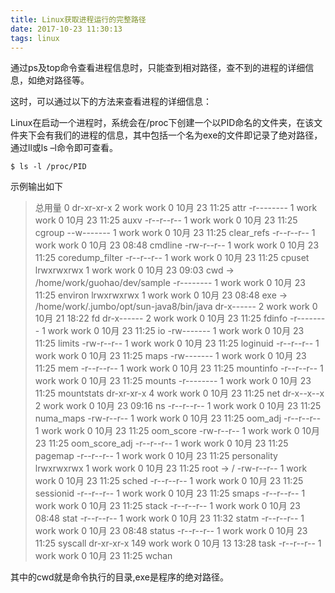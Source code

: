 ```yaml
---
title: Linux获取进程运行的完整路径
date: 2017-10-23 11:30:13
tags: linux
---
```


<p>通过ps及top命令查看进程信息时，只能查到相对路径，查不到的进程的详细信息，如绝对路径等。
<p>这时，可以通过以下的方法来查看进程的详细信息：

<p>Linux在启动一个进程时，系统会在/proc下创建一个以PID命名的文件夹，在该文件夹下会有我们的进程的信息，其中包括一个名为exe的文件即记录了绝对路径，通过ll或ls –l命令即可查看。

```
$ ls -l /proc/PID
```

示例输出如下
> 总用量 0
dr-xr-xr-x    2 work work 0 10月 23 11:25 attr
-r--------    1 work work 0 10月 23 11:25 auxv
-r--r--r--    1 work work 0 10月 23 11:25 cgroup
--w-------    1 work work 0 10月 23 11:25 clear_refs
-r--r--r--    1 work work 0 10月 23 08:48 cmdline
-rw-r--r--    1 work work 0 10月 23 11:25 coredump_filter
-r--r--r--    1 work work 0 10月 23 11:25 cpuset
lrwxrwxrwx    1 work work 0 10月 23 09:03 cwd -> /home/work/guohao/dev/sample
-r--------    1 work work 0 10月 23 11:25 environ
lrwxrwxrwx    1 work work 0 10月 23 08:48 exe -> /home/work/.jumbo/opt/sun-java8/bin/java
dr-x------    2 work work 0 10月 21 18:22 fd
dr-x------    2 work work 0 10月 23 11:25 fdinfo
-r--------    1 work work 0 10月 23 11:25 io
-rw-------    1 work work 0 10月 23 11:25 limits
-rw-r--r--    1 work work 0 10月 23 11:25 loginuid
-r--r--r--    1 work work 0 10月 23 11:25 maps
-rw-------    1 work work 0 10月 23 11:25 mem
-r--r--r--    1 work work 0 10月 23 11:25 mountinfo
-r--r--r--    1 work work 0 10月 23 11:25 mounts
-r--------    1 work work 0 10月 23 11:25 mountstats
dr-xr-xr-x    4 work work 0 10月 23 11:25 net
dr-x--x--x    2 work work 0 10月 23 09:16 ns
-r--r--r--    1 work work 0 10月 23 11:25 numa_maps
-rw-r--r--    1 work work 0 10月 23 11:25 oom_adj
-r--r--r--    1 work work 0 10月 23 11:25 oom_score
-rw-r--r--    1 work work 0 10月 23 11:25 oom_score_adj
-r--r--r--    1 work work 0 10月 23 11:25 pagemap
-r--r--r--    1 work work 0 10月 23 11:25 personality
lrwxrwxrwx    1 work work 0 10月 23 11:25 root -> /
-rw-r--r--    1 work work 0 10月 23 11:25 sched
-r--r--r--    1 work work 0 10月 23 11:25 sessionid
-r--r--r--    1 work work 0 10月 23 11:25 smaps
-r--r--r--    1 work work 0 10月 23 11:25 stack
-r--r--r--    1 work work 0 10月 23 08:48 stat
-r--r--r--    1 work work 0 10月 23 11:32 statm
-r--r--r--    1 work work 0 10月 23 08:48 status
-r--r--r--    1 work work 0 10月 23 11:25 syscall
dr-xr-xr-x  149 work work 0 10月 13 13:28 task
-r--r--r--    1 work work 0 10月 23 11:25 wchan

<p>其中的cwd就是命令执行的目录,exe是程序的绝对路径。
